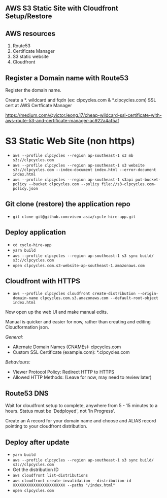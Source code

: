 ## AWS S3 Static Site with Cloudfront Setup/Restore

## AWS resources
1. Route53
2. Certificate Manager
3. S3 static website
4. Cloudfront


## Register a Domain name with Route53
Register the domain name.

Create a *. wildcard and fqdn (ex: clpcycles.com & *.clpcycles.com) SSL cert at AWS Certficate Manager

https://medium.com/@victor.leong.17/cheap-wildcard-ssl-certificate-with-aws-route-53-and-certificate-manager-ac922a4af5af

# S3 Static Web Site (non https)
- `aws --profile clpcycles --region ap-southeast-1 s3 mb s3://clpcycles.com`
- `aws --profile clpcycles --region ap-southeast-1 s3 website s3://clpcycles.com --index-document index.html --error-document index.html`
- `aws --profile clpcycles --region ap-southeast-1 s3api put-bucket-policy --bucket clpcycles.com --policy file://s3-clpcycles.com-policy.json`

## Git clone (restore) the application repo
- `git clone git@github.com:viseo-asia/cycle-hire-app.git`

## Deploy application
- `cd cycle-hire-app`
- `yarn build`
- `aws --profile clpcycles --region ap-southeast-1 s3 sync build/ s3://clpcycles.com`
- `open clpcycles.com.s3-website-ap-southeast-1.amazonaws.com`

## Cloudfront with HTTPS
- `aws --profile clpcycles cloudfront create-distribution --origin-domain-name clpcycles.com.s3.amazonaws.com --default-root-object index.html`

Now open up the web UI and make manual edits.

Manual is quicker and easier for now, rather than creating and editing Cloudformation json.

*General:*
- Alternate Domain Names (CNAMEs): clpcycles.com
- Custom SSL Certificate (example.com): *.clpcycles.com

*Behaviours:*
- Viewer Protocol Policy: Redirect HTTP to HTTPS
- Allowed HTTP Methods: (Leave for now, may need to review later)

## Route53 DNS
Wait for cloudfront setup to complete, anywhere from 5 - 15 minutes to a hours.
Status must be 'Dedployed', not 'In Progress'.

Create an A record for your domain name and choose and ALIAS record pointing to your cloudfront distribution.

## Deploy after update
- `yarn build`
- `aws --profile clpcycles --region ap-southeast-1 s3 sync build/ s3://clpcycles.com`
- Get the distribution ID
- `aws cloudfront list-distributions`
- `aws cloudfront create-invalidation --distribution-id XXXXXXXXXXXXXXXXXXXXXXX --paths "/index.html"`
- `open clpcycles.com`